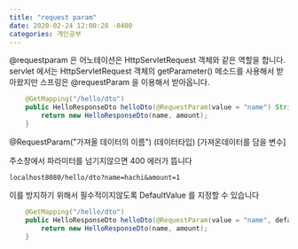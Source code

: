 ```yaml
---
title: "request param"
date: 2020-02-24 12:00:28 -0400
categories: 개인공부
---
```


@requestparam 은 어노테이션은 HttpServletRequest 객체와 같은 역할을 합니다.
servlet 에서는 HttpServletRequest 객체의 getParameter() 메소드를 사용해서 받아왔지만
스프링은 @requestParam 을 이용해서 받아옵니다.

```java
    @GetMapping("/hello/dto")
    public HelloResponseDto helloDto(@RequestParam(value = "name") String name, @RequestParam(value = "amount") int amount) {
        return new HelloResponseDto(name, amount);
    }
```    
@RequestParam("가져올 데이터의 이름") (데이터타입) [가져온데이터를 담을 변수]

주소창에서 파라미터를 넘기지않으면 400 에러가 뜹니다

```
localhost8080/hello/dto?name=hachi&amount=1
```
이를 방지하기 위해서 필수적이지않도록 DefaultValue 를 지정할 수 있습니다
```java
    @GetMapping("/hello/dto")
    public HelloResponseDto helloDto(@RequestParam(value = "name", defaultValue = "hachi") String name, @RequestParam(value = "amount", defaultValue = "100") int amount) {
        return new HelloResponseDto(name, amount);
    }
```